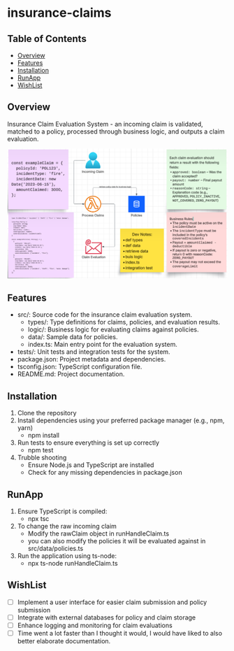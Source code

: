 # insurance-claims

## Table of Contents
- [Overview](#overview)
- [Features](#features)
- [Installation](#installation)
- [RunApp](#runApp)
- [WishList](#wishlist)

## Overview
Insurance Claim Evaluation System - an incoming claim is validated, matched to a policy, processed through business logic, and outputs a claim evaluation. 

![img.png](img.png)

## Features
- src/: Source code for the insurance claim evaluation system.
    - types/: Type definitions for claims, policies, and evaluation results.
    - logic/: Business logic for evaluating claims against policies.
    - data/: Sample data for policies.
    - index.ts: Main entry point for the evaluation system.
- tests/: Unit tests and integration tests for the system.
- package.json: Project metadata and dependencies.
- tsconfig.json: TypeScript configuration file.
- README.md: Project documentation.

## Installation
1. Clone the repository
2. Install dependencies using your preferred package manager (e.g., npm, yarn)
    - npm install
4. Run tests to ensure everything is set up correctly
    - npm test
5. Trubble shooting
    - Ensure Node.js and TypeScript are installed
    - Check for any missing dependencies in package.json

## RunApp
1. Ensure TypeScript is compiled:
   - npx tsc
2. To change the raw incoming claim
   - Modify the rawClaim object in runHandleClaim.ts
   - you can also modify the policies it will be evaluated against in src/data/policies.ts
3. Run the application using ts-node:
   - npx ts-node runHandleClaim.ts

## WishList
- [ ] Implement a user interface for easier claim submission and policy submission
- [ ] Integrate with external databases for policy and claim storage
- [ ] Enhance logging and monitoring for claim evaluations
- [ ] Time went a lot faster than I thought it would, I would have liked to also better elaborate documentation.
